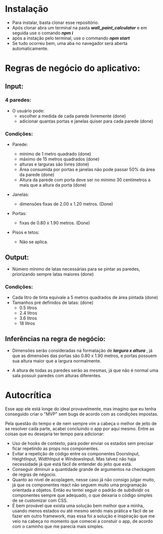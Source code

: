 # Instalação

- Para instalar, basta clonar esse repositório. 
- Após clonar abra um terminal na pasta ***wall_paint_calculator*** e em seguida use o comando ***npm i***
- após a instação pelo terminal, use o commando ***npm start***
- Se tudo ocorreu bem, uma aba no navegador será aberta automaticamente.

# Regras de negócio do aplicativo:

## Input:

### 4 paredes:

- O usuário pode: 
    - escolher a medida de cada parede livremente (done)
    - adicionar quantas portas e janelas quiser para cada parede (done)

### Condições:
	
- Parede:
	- mínimo de 1 metro quadrado (done)
	- máximo de 15 metros quadrados (done)
	- alturas e larguras são livres (done)
	- Área consumida por portas e janelas não pode passar 50% da área da parede (done)
	- Altura da parede com porta deve ser no mínimo 30 centímetros a mais que a altura da porta (done)

- Janelas:
	- dimensões fixas de 2.00 x 1.20 metros. (Done)
	
- Portas: 
	- fixas de 0.80 x 1.90 metros. (Done)

- Pisos e tetos:
	- Não se aplica.

## Output:

- Número mínimo de latas necessárias para se pintar as paredes, priorizando sempre latas maiores (done)

### Condições:

- Cada litro de tinta equivale a 5 metros quadrados de área pintada (done)
- Tamanhos pré definidos de latas: (done)
	- 0.5 	litros
	- 2.4 	litros
	- 3.6 	litros
	- 18 	litros

## Inferências na regra de negócio:
	
- Dimensões serão consideradas na formatação de ***largura x altura*** , já que as dimensões das portas são
0.80 x 1.90 metros, e portas possuem sua altura maior que a largura normalmente.

- A altura de todas as paredes serão as mesmas, já que não é normal uma sala possuir paredes com alturas
diferentes.

# Autocrítica

Esse app ele está longe do ideal provavelmente, mas imagino que eu tenha conseguido criar o "MVP" sem bugs de acordo com as condições impostas.

Pela questão do tempo e de nem sempre vim a cabeça o melhor de jeito de se resolver cada parte, acabei concluindo o app por aqui mesmo.
Entre as coisas que eu desejaria ter tempo para adicionar:

- Uso de hooks de contexto, para poder enviar os estados sem precisar ficar repetindo as props nos componentes.
- Evitar a repetição de código entre os componentes DoorsInput, HeightInput, WidthInput e WindowsInput. Mas talvez não haja necessidade já que está fácil de entender do jeito que está.
- Conseguir diminuir a quantidade grande de argumentos na checkagem de regras de négocio.
- Quanto ao nível de acoplagem, nesse caso já não consigo julgar muito, já que os componentes react não seguem muito uma programação orientada a objetos. Então eu tentei seguir o padrão de subdividir os componentes sempre que adequado, o que deixaria o código simples de se customizar com CSS.
- É bem provável que exista uma solução bem melhor que a minha, usando menos estados ou até mesmo sendo mais prática e fácil de se fazer em outro framework, mas essa foi a solução e inspiração que me veio na cabeça no momento que comecei a constuir o app, de acordo com o caminho que me parecia mais simples.
